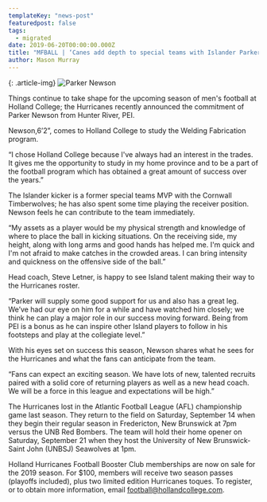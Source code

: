 ```yaml
---
templateKey: "news-post"
featuredpost: false
tags:
  - migrated
date: 2019-06-20T00:00:00.000Z
title: "MFBALL | ‘Canes add depth to special teams with Islander Parker Newson"
author: Mason Murray
---
```


{: .article-img}
![Parker Newson](/img/posts/2019-05-31.jpg)

Things continue to take shape for the upcoming season of men's football at Holland College; the Hurricanes recently announced the commitment of Parker Newson from Hunter River, PEI.

Newson,6’2”, comes to Holland College to study the Welding Fabrication program.

“I chose Holland College because I've always had an interest in the trades. It gives me the opportunity to study in my home province and to be a part of the football program which has obtained a great amount of success over the years.”

The Islander kicker is a former special teams MVP with the Cornwall Timberwolves; he has also spent some time playing the receiver position.  Newson feels he can contribute to the team immediately.

“My assets as a player would be my physical strength and knowledge of where to place the ball in kicking situations.  On the receiving side, my height, along with long arms and good hands has helped me. I'm quick and I'm not afraid to make catches in the crowded areas. I can bring intensity and quickness on the offensive side of the ball.”

Head coach, Steve Letner, is happy to see Island talent making their way to the Hurricanes roster.

“Parker will supply some good support for us and also has a great leg.  We’ve had our eye on him for a while and have watched him closely; we think he can play a major role in our success moving forward.  Being from PEI is a bonus as he can inspire other Island players to follow in his footsteps and play at the collegiate level.”

With his eyes set on success this season, Newson shares what he sees for the Hurricanes and what the fans can anticipate from the team.

“Fans can expect an exciting season. We have lots of new, talented recruits paired with a solid core of returning players as well as a new head coach. We will be a force in this league and expectations will be high.”

The Hurricanes lost in the Atlantic Football League (AFL) championship game last season.  They return to the field on Saturday, September 14 when they begin their regular season in Fredericton, New Brunswick at 7pm versus the UNB Red Bombers.  The team will hold their home opener on Saturday, September 21 when they host the University of New Brunswick-Saint John (UNBSJ) Seawolves at 1pm.

Holland Hurricanes Football Booster Club memberships are now on sale for the 2019 season.  For $100, members will receive two season passes (playoffs included), plus two limited edition Hurricanes toques.  To register, or to obtain more information, email football@hollandcollege.com.
